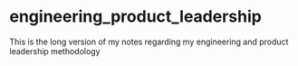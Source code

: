# engineering_product_leadership
This is the long version of my notes regarding my engineering and product leadership methodology
